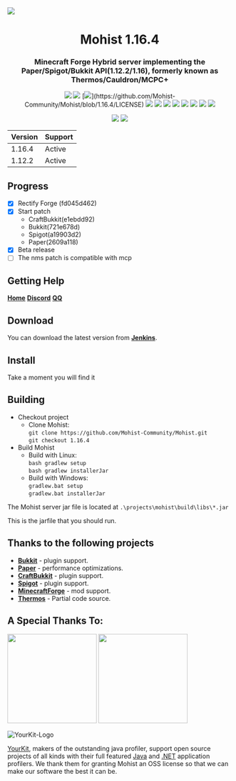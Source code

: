 <img src="https://i.loli.net/2020/09/06/lQscneqbV8Hptxz.png">

<div align="center">
  <h1>Mohist 1.16.4</h1>

### Minecraft Forge Hybrid server implementing the Paper/Spigot/Bukkit API(1.12.2/1.16), formerly known as Thermos/Cauldron/MCPC+

[![](https://img.shields.io/jenkins/build?jobUrl=https%3A%2F%2Fci.codemc.io%2Fjob%2FMohist-Community%2Fjob%2Fdebug)](https://ci.codemc.io/job/Mohist-Community/job/Mohist-1.16.4)
[![](https://img.shields.io/github/stars/Mohist-Community/Mohist.svg?label=Stars&logo=github)](https://github.com/Mohist-Community/Mohist/stargazers)
[![](https://img.shields.io/github/license/Mohist-Community/Mohist?)](https://github.com/Mohist-Community/Mohist/blob/1.16.4/LICENSE)
[![](https://img.shields.io/badge/Forge-1.16.4-brightgreen.svg?colorB=26303d&logo=Conda-Forge)](http://files.minecraftforge.net/)
[![](https://img.shields.io/badge/Paper-1.16.4-brightgreen.svg?colorB=DC3340)](https://papermc.io/downloads#Paper-1.16.4)
[![](https://img.shields.io/badge/AdoptOpenJDK-8u252-brightgreen.svg?colorB=469C00&logo=java)](https://adoptopenjdk.net/?variant=openjdk8&jvmVariant=hotspot)
[![](https://img.shields.io/badge/Gradle-4.10.3-brightgreen.svg?colorB=469C00&logo=gradle)](https://docs.gradle.org/4.10.3/release-notes.html)
[![](https://img.shields.io/bstats/servers/6762?label=bStats)](https://bstats.org/plugin/server-implementation/Mohist/6762)
[![](https://badges.crowdin.net/mohist/localized.svg)](https://crowdin.com/project/mohist)
[![](https://img.shields.io/discord/311256119005937665.svg?color=%237289da&label=Discord&logo=discord&logoColor=%237289da)](https://discord.gg/ZgXjHGd)
[![](https://img.shields.io/badge/Patreon-Support-orange.svg?logo=Patreon)](https://www.patreon.com/mohist)

[![](https://bstats.org/signatures/server-implementation/Mohist.svg)](https://bstats.org/plugin/server-implementation/Mohist/6762)
[![](https://bstats.org/signatures/bukkit/Mohist.svg)](https://bstats.org/plugin/bukkit/Mohist/3939)
</div>

| Version  | Support |
| ------------- | ------------- |
| 1.16.4  | Active  |
| 1.12.2  | Active  |

Progress
------

- [x] Rectify Forge (fd045d462)
- [x] Start patch 
  * CraftBukkit(e1ebdd92)  
  * Bukkit(721e678d)  
  * Spigot(a19903d2)  
  * Paper(2609a118)
- [x] Beta release
- [ ] The nms patch is compatible with mcp

Getting Help
------
   [**Home**](https://mohistmc.com/) [**Discord**](https://discord.gg/ZgXjHGd) [**QQ**](https://jq.qq.com/?_wv=1027&k=5YIRYnH)  
   
Download
------

You can download the latest version from [**Jenkins**](https://ci.codemc.io/job/Mohist-Community/job/Mohist-1.16.4/).

Install
------

Take a moment you will find it

Building
------
* Checkout project
  * Clone Mohist:  
  `git clone https://github.com/Mohist-Community/Mohist.git`  
  `git checkout 1.16.4`
* Build Mohist
  * Build with Linux:  
  `bash gradlew setup`  
  `bash gradlew installerJar`  
  * Build with Windows:  
  `gradlew.bat setup`  
  `gradlew.bat installerJar`

The Mohist server jar file is located at `.\projects\mohist\build\libs\*.jar`

This is the jarfile that you should run.

Thanks to the following projects
------
* [**Bukkit**](https://hub.spigotmc.org/stash/scm/spigot/bukkit.git) - plugin support.
* [**Paper**](https://github.com/PaperMC/Paper.git) - performance optimizations.
* [**CraftBukkit**](https://hub.spigotmc.org/stash/scm/spigot/craftbukkit.git) - plugin support.
* [**Spigot**](https://hub.spigotmc.org/stash/scm/spigot/spigot.git) - plugin support.
* [**MinecraftForge**](https://github.com/MinecraftForge/MinecraftForge.git) - mod support.
* [**Thermos**](https://github.com/CyberdyneCC/Thermos.git) - Partial code source.

A Special Thanks To:
-------------
<a href="https://serverjars.com/"><img src="https://serverjars.com/assets/img/logo_white.svg" width="200"></a>
<a href="https://ci.codemc.io/"><img src="https://i.loli.net/2020/03/11/YNicj3PLkU5BZJT.png" width="200"></a>

![YourKit-Logo](https://www.yourkit.com/images/yklogo.png)

[YourKit](http://www.yourkit.com/), makers of the outstanding java profiler, support open source projects of all kinds with their full featured [Java](https://www.yourkit.com/java/profiler/index.jsp) and [.NET](https://www.yourkit.com/.net/profiler/index.jsp) application profilers. We thank them for granting Mohist an OSS license so that we can make our software the best it can be.
